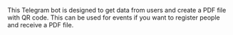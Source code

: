 This Telegram bot is designed to get data from users and create a PDF file with QR code. This can be used for events if you want to register people and receive a PDF file. 
